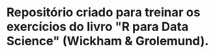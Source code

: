 # Repositório criado para treinar os exercícios do livro "R para Data Science" (Wickham & Grolemund).
